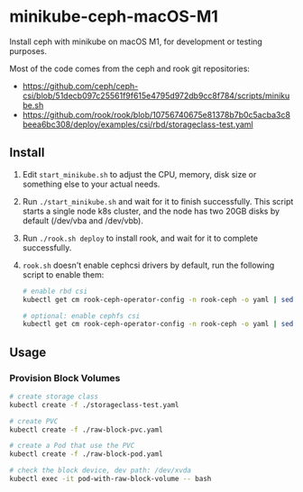 minikube-ceph-macOS-M1
======================

Install ceph with minikube on macOS M1, for development or testing purposes.

Most of the code comes from the ceph and rook git repositories:
* https://github.com/ceph/ceph-csi/blob/51decb097c25561f9f615e4795d972db9cc8f784/scripts/minikube.sh
* https://github.com/rook/rook/blob/10756740675e81378b7b0c5acba3c8beea6bc308/deploy/examples/csi/rbd/storageclass-test.yaml


## Install

1. Edit `start_minikube.sh` to adjust the CPU, memory, disk size or something else to your actual needs.
2. Run `./start_minikube.sh` and wait for it to finish successfully. This script starts a single node k8s cluster, and the node has two 20GB disks by default (/dev/vba and /dev/vbb).
3. Run `./rook.sh deploy` to install rook, and wait for it to complete successfully.
4. `rook.sh` doesn't enable cephcsi drivers by default, run the following script to enable them:

    ```bash
    # enable rbd csi
    kubectl get cm rook-ceph-operator-config -n rook-ceph -o yaml | sed 's|ROOK_CSI_ENABLE_RBD: "false"|ROOK_CSI_ENABLE_RBD: "true"|g' | kubectl apply -f -

    # optional: enable cephfs csi
    kubectl get cm rook-ceph-operator-config -n rook-ceph -o yaml | sed 's|ROOK_CSI_ENABLE_CEPHFS: "false"|ROOK_CSI_ENABLE_CEPHFS: "true"|g' | kubectl apply -f -
    ```

## Usage

### Provision Block Volumes

```bash
# create storage class
kubectl create -f ./storageclass-test.yaml

# create PVC
kubectl create -f ./raw-block-pvc.yaml

# create a Pod that use the PVC
kubectl create -f ./raw-block-pod.yaml

# check the block device, dev path: /dev/xvda
kubectl exec -it pod-with-raw-block-volume -- bash
```
